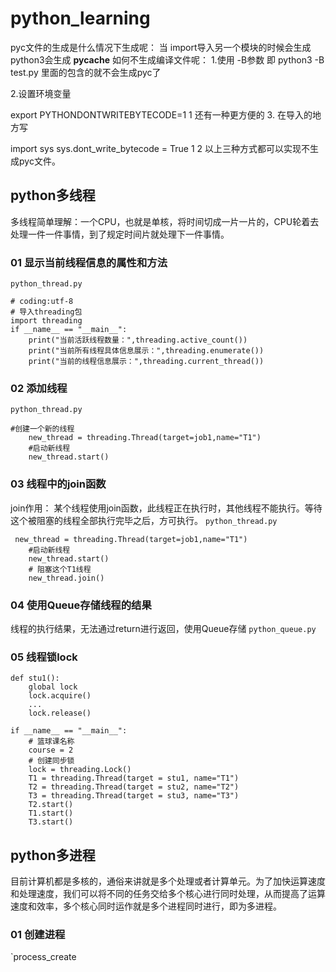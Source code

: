 # python_learning

pyc文件的生成是什么情况下生成呢：
当 import导入另一个模块的时候会生成
python3会生成 __pycache__
如何不生成编译文件呢：
1.使用 -B参数 即
python3 -B test.py
里面的包含的就不会生成pyc了

2.设置环境变量

export PYTHONDONTWRITEBYTECODE=1
1
还有一种更方便的
3. 在导入的地方写

import sys
sys.dont_write_bytecode = True
1
2
以上三种方式都可以实现不生成pyc文件。


## python多线程
多线程简单理解：一个CPU，也就是单核，将时间切成一片一片的，CPU轮着去处理一件一件事情，到了规定时间片就处理下一件事情。

### 01 显示当前线程信息的属性和方法

`python_thread.py`
```python3
# coding:utf-8
# 导入threading包
import threading
if __name__ == "__main__":
    print("当前活跃线程数量：",threading.active_count())
    print("当前所有线程具体信息展示：",threading.enumerate())
    print("当前的线程信息展示：",threading.current_thread())
```
### 02 添加线程
`python_thread.py`
```python3
#创建一个新的线程
    new_thread = threading.Thread(target=job1,name="T1")
    #启动新线程
    new_thread.start()
```
### 03 线程中的join函数
join作用：
某个线程使用join函数，此线程正在执行时，其他线程不能执行。等待这个被阻塞的线程全部执行完毕之后，方可执行。
`python_thread.py`
```python3
 new_thread = threading.Thread(target=job1,name="T1")
    #启动新线程
    new_thread.start()
    # 阻塞这个T1线程
    new_thread.join()
```
### 04 使用Queue存储线程的结果
线程的执行结果，无法通过return进行返回，使用Queue存储
`python_queue.py`
### 05 线程锁lock
```python3
def stu1():
    global lock
    lock.acquire()
    ...
    lock.release()
```
```python3
if __name__ == "__main__":
    # 篮球课名称
    course = 2
    # 创建同步锁
    lock = threading.Lock()
    T1 = threading.Thread(target = stu1, name="T1")
    T2 = threading.Thread(target = stu2, name="T2")
    T3 = threading.Thread(target = stu3, name="T3")
    T2.start()
    T1.start()
    T3.start()
```
## python多进程
目前计算机都是多核的，通俗来讲就是多个处理或者计算单元。为了加快运算速度和处理速度，我们可以将不同的任务交给多个核心进行同时处理，从而提高了运算速度和效率，多个核心同时运作就是多个进程同时进行，即为多进程。
### 01 创建进程
`process_create

